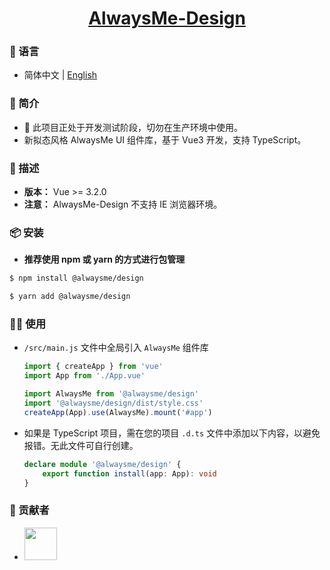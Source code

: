 <h1 align="center">
  <a href="https://www.alwaysme.org" target="_blank">AlwaysMe-Design</a>
</h1>

### 💬 语言
-   简体中文 | [English](./README_EN.md)

### 📌 简介
-   👻 此项目正处于开发测试阶段，切勿在生产环境中使用。
-   新拟态风格 AlwaysMe UI 组件库，基于 Vue3 开发，支持 TypeScript。


### 💫 描述
-   **版本：** Vue >= 3.2.0
-   **注意：** AlwaysMe-Design 不支持 IE 浏览器环境。

### 📦️ 安装

-   **推荐使用 npm 或 yarn 的方式进行包管理**
```bash
$ npm install @alwaysme/design
```
```bash
$ yarn add @alwaysme/design
```

### 🧑‍💻 使用

-   `/src/main.js` 文件中全局引入 `AlwaysMe` 组件库

    ```javascript
    import { createApp } from 'vue'
    import App from './App.vue'

    import AlwaysMe from '@alwaysme/design'
    import '@alwaysme/design/dist/style.css'
    createApp(App).use(AlwaysMe).mount('#app')
    ```

-   如果是 TypeScript 项目，需在您的项目 `.d.ts` 文件中添加以下内容，以避免报错。无此文件可自行创建。

    ```typescript
    declare module '@alwaysme/design' {
        export function install(app: App): void
    }
    ```

###  📌 贡献者
-   <a href="https://github.com/Alwaysmeo" target="_blank"><img src="https://avatars.githubusercontent.com/u/62600916?v=4" height="52"></a>
